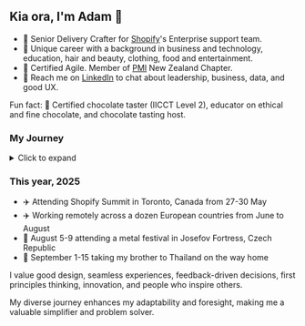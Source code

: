 ## Kia ora, I'm Adam 👋 

- 💼 Senior Delivery Crafter for [Shopify](https://github.com/shopify)'s Enterprise support team.
- 📐 Unique career with a background in business and technology, education, hair and beauty, clothing, food and entertainment.
- 🌱 Certified Agile. Member of [PMI](https://www.pmi.org/) New Zealand Chapter.
- 💬 Reach me on [LinkedIn](https://linkedin.com/in/adamthomsonnz) to chat about leadership, business, data, and good UX.

Fun fact: 🍫 Certified chocolate taster (IICCT Level 2), educator on ethical and fine chocolate, and chocolate tasting host.


### My Journey
<details>
<summary>Click to expand</summary>
<br />

I've been at Shopify.com since 2019, helping our teams excel. 🚀

### Early Years

- 2000 - Begun freelancing in website development, marketing, design, and photography.
- 2004 - Started music and event promotion.
- 2007 - Became a radio DJ at iconic 40-year-old station [RadioActive 88.6FM](https://radioactive.fm/)
- 2009 - Began working for clothing brand [ALC Apparel](https://alostcauseofficial.com/)
- 2011 - Co-organizer of WordCamp NZ (national WordPress conference)
- 2014 - Managed the radio station on a 1-month contract
- 2017 - Led Wellington WordPress meetup.com group and co-organized monthly meetups
- 2017 - Managed the radio station on a 2-month contract
- 2017 - Joined NZ's hair & beauty industry training organization [NZHITO](https://hito.org.nz/)
- 2018 - Co-organizer and emcee at WordCamp NZ (national WordPress conference)

### Shopify, 2019-

- 2019 - Started at [Shopify.com](https://shopify.com/)
- 2020 - ✈️ Attended Shopify Summit in Ottawa, Canada, toured HQ, met CEO Tobi Lütke, dinner with COO Toby Shannon
- 2020 - Joined the pilot for enhancing support for Shopify's top merchants; [Shopify for Enterprise](https://www.shopify.com/enterprise)
- 2021 - Promoted to Enterprise Support Manager
- 2023 - ✈️ Attended LeadCon (leadership conference) at Fairmont Banff Springs, Canada
- 2023 - Joined Shopify Enterprise Support's senior leadership team as a Senior Delivery Expert
- 2025 - ✈️ Attended Shopify Summit in Toronto, Canada, toured Toronto port, 3-day hackathon

</details>

### This year, 2025

- ✈️ Attending Shopify Summit in Toronto, Canada from 27-30 May
- ✈️ Working remotely across a dozen European countries from June to August
- 🤘 August 5-9 attending a metal festival in Josefov Fortress, Czech Republic
- 🍜 September 1-15 taking my brother to Thailand on the way home

I value good design, seamless experiences, feedback-driven decisions, first principles thinking, innovation, and people who inspire others.

My diverse journey enhances my adaptability and foresight, making me a valuable simplifier and problem solver.
